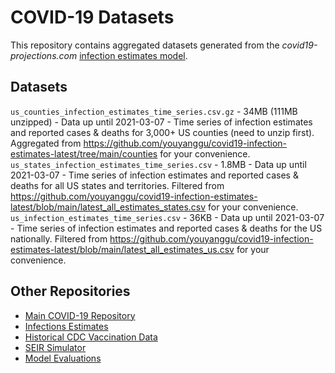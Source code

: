 # COVID-19 Datasets

This repository contains aggregated datasets generated from the *covid19-projections.com* [infection estimates model](https://covid19-projections.com/about/#infection-estimates-model).

## Datasets

`us_counties_infection_estimates_time_series.csv.gz` - 34MB (111MB unzipped) - Data up until 2021-03-07 - Time series of infection estimates and reported cases & deaths for 3,000+ US counties (need to unzip first). Aggregated from https://github.com/youyanggu/covid19-infection-estimates-latest/tree/main/counties for your convenience.
`us_states_infection_estimates_time_series.csv` - 1.8MB - Data up until 2021-03-07 - Time series of infection estimates and reported cases & deaths for all US states and territories. Filtered from https://github.com/youyanggu/covid19-infection-estimates-latest/blob/main/latest_all_estimates_states.csv for your convenience.
`us_infection_estimates_time_series.csv` - 36KB - Data up until 2021-03-07 - Time series of infection estimates and reported cases & deaths for the US nationally. Filtered from https://github.com/youyanggu/covid19-infection-estimates-latest/blob/main/latest_all_estimates_us.csv for your convenience.

## Other Repositories

- [Main COVID-19 Repository](https://github.com/youyanggu/covid19_projections)
- [Infections Estimates](https://github.com/youyanggu/covid19-infection-estimates-latest)
- [Historical CDC Vaccination Data](https://github.com/youyanggu/covid19-cdc-vaccination-data)
- [SEIR Simulator](https://github.com/youyanggu/yyg-seir-simulator)
- [Model Evaluations](https://github.com/youyanggu/covid19-forecast-hub-evaluation)

